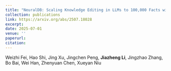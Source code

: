 ```yaml
---
title: "NeuralDB: Scaling Knowledge Editing in LLMs to 100,000 Facts with Neural KV Database"
collection: publications
link: https://arxiv.org/abs/2507.18028
excerpt: 
date: 2025-07-01
venue: ''
paperurl: 
citation: 
---
```

Weizhi Fei, Hao Shi, Jing Xu, Jingchen Peng, **Jiazheng Li**, Jingzhao Zhang, Bo Bai, Wei Han, Zhenyuan Chen, Xueyan Niu
